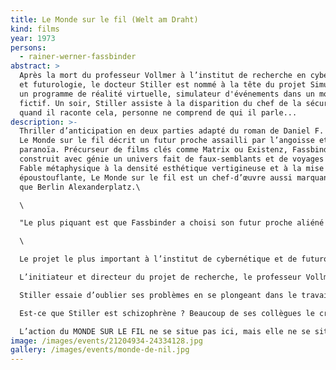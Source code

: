 ```yaml
---
title: Le Monde sur le fil (Welt am Draht)
kind: films
year: 1973
persons:
  - rainer-werner-fassbinder
abstract: >
  Après la mort du professeur Vollmer à l’institut de recherche en cybernétique
  et futurologie, le docteur Stiller est nommé à la tête du projet Simulacron :
  un programme de réalité virtuelle, simulateur d'événements dans un monde
  fictif. Un soir, Stiller assiste à la disparition du chef de la sécurité, mais
  quand il raconte cela, personne ne comprend de qui il parle...
description: >-
  Thriller d’anticipation en deux parties adapté du roman de Daniel F. Galouye,
  Le Monde sur le fil décrit un futur proche assailli par l’angoisse et la
  paranoïa. Précurseur de films clés comme Matrix ou Existenz, Fassbinder
  construit avec génie un univers fait de faux-semblants et de voyages mentaux.
  Fable métaphysique à la densité esthétique vertigineuse et à la mise en scène
  époustouflante, Le Monde sur le fil est un chef-d’œuvre aussi marquant
  que Berlin Alexanderplatz.\

  \

  "Le plus piquant est que Fassbinder a choisi son futur proche aliéné dans le Paris giscardien d'alors, au cabaret l'Alcazar et dans des centres commerciaux (qui n'existaient pas encore en Allemagne). Le cauchemar y est à la fois glamour (a-t-on vu secrétaire de rédaction plus stylée qu'Ingrid Caven ?), camp, glacial et digital." Léo Soesanto, Les Inrockuptibles (octobre 2010)\

  \

  Le projet le plus important à l’institut de cybernétique et de futurologie est Simulacron 1 – un monstre électronique censé de porter la technologie informatique habituelle vers des nouveaux sommets. Une fois opérationnel, Simulacron pourra prédire exactement des événements sociaux, économiques et politiques, comme s’ils se passaient ici et maintenant, comme s’ils étaient réalité. Ce qui rend Simulacron intéressant pour au moins deux partis: celui qui cherche à améliorer les conditions de vie dans le futur – et pour celui qui attend de cette machine de plus amples informations face à des concurrents en puissance, par exemple par rapport à la situation du marché d’aluminium.\

  L’initiateur et directeur du projet de recherche, le professeur Vollmer (Adrian Hoven) meurt dans des conditions mystérieuses. On se met vite d’accord qu’il s’agit d’un suicide, comme juste avant sa mort, il a semblé atteint d’une étrange confusion mentale. Siskins (Karl-Heinz Vosgerau), le directeur tout-puissant de l’institut, nomme Dr. Stiller (Klaus Löwitsch), le collaborateur le proche du défunt à sa succession. Or, peu de temps après, les collègues aperçoivent également des symptomes étranges chez Stiller: Il affirme que le responsable de sécurité de l’institut, Günther Lause (Ivan Desny), avait disparu sans laisser de trace. Pourtant, tout le monde sait que le véritable responsable de sécurité s’appelle Hans Edelkern (Joachim Hansen) et est en parfaitement bonne santé. Stiller parle d’un tentative d’homicide – pourtant il est évident qu’il s’était agi d’un accident ordinaire. Ce qui plus est, Stiller refuse quand son supérieur hiérarchique lui donne l’ordre de transmettre certaines prévisions de Simulacron à des particuliers. Il semble que le nouveau directeur de recherche n’est pas à la hauteur de la pression psychologique qui va avec sa nouvelle responsabilité. Il a des accès de vertige, il ne reconnaît pas des personnes qu’il devrait pourtant bien connaître, et en revanche, il parle de gens que personne sauf lui ne connaît.\

  Stiller essaie d’oublier ses problèmes en se plongeant dans le travail avec Simulacron. Pour lui, Simulacron n’est pas simplement une machine inanimée, mais devient progressivement une sorte de monde en miniature. Bien que Stiller sache très bien que les ainsi nommées unités identitaires ne sont que le résultat de complexes procédés électroniques, elles lui paraissent parfois comme de véritables êtres humains. (Ce qui n’est pas si étonnant que ça, car les unités identitaires sont des imitations de véritables êtres humains: leurs comportement doit être absolument humain, afin de permettre des prévisions exactes sur les comportements humains.)\

  Est-ce que Stiller est schizophrène ? Beaucoup de ses collègues le croient – jusqu’à ce qu’un jour, lors d’une opération de routine dans les circuits de Simulacron, il croit y revoir une vieille connaissance: Günter Lause, le responsable de sécurité de l’institut de cybernétique et futurologie dont tout le monde, sauf Stille, affirme, qu’il n’a jamais existé.\

  L’action du MONDE SUR LE FIL ne se situe pas ici, mais elle ne se situe pas non plus ailleurs. Le film n’est pas situé dans notre présent, mais pas non plus dans le passé ou dans l’avenir. LE MONDE SUR LE FIL a lieu dans un univers artificiel et dans un temps artificiel – une fiction, une hypothèse, un jeu intellectuel, pas plus. Et pas moins
image: /images/events/21204934-24334128.jpg
gallery: /images/events/monde-de-nil.jpg
---
```

